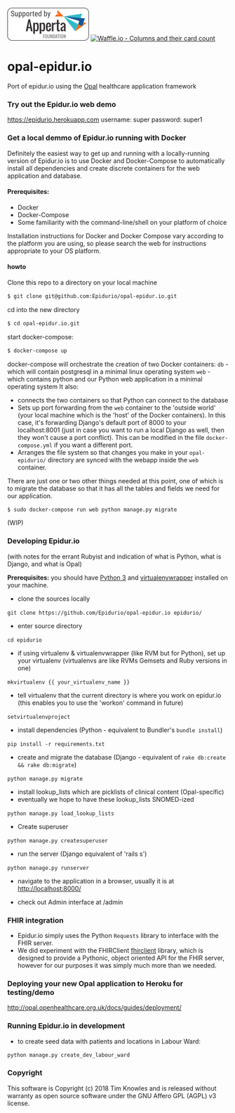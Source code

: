 ![Supported By The Apperta Foundation](https://github.com/AppertaFoundation/apperta-image-assets/blob/master/supported_by_apperta_lores.png)
[![Waffle.io - Columns and their card count](https://badge.waffle.io/Epidurio/epidur.io.svg?columns=all)](https://waffle.io/Epidurio/epidur.io)

# opal-epidur.io
Port of epidur.io using the [Opal](https://github.com/openhealthcare/opal) healthcare application framework

### Try out the Epidur.io web demo
https://epidurio.herokuapp.com
username: super
password: super1

### Get a local demmo of Epidur.io running with Docker
Definitely the easiest way to get up and running with a locally-running version of Epidur.io is to use Docker and Docker-Compose to automatically install all dependencies and create discrete containers for the web application and database.

#### Prerequisites:
* Docker
* Docker-Compose
* Some familiarity with the command-line/shell on your platform of choice

Installation instructions for Docker and Docker Compose vary according to the platform you are using, so please search the web for instructions appropriate to your OS platform.

#### howto
Clone this repo to a directory on your local machine
```bash
$ git clone git@github.com:Epidurio/opal-epidur.io.git
```
cd into the new directory
```bash
$ cd opal-epidur.io.git
```
start docker-compose:
```bash
$ docker-compose up
```
docker-compose will orchestrate the creation of two Docker containers:
`db` - which will contain postgresql in a minimal linux operating system
`web` - which contains python and our Python web application in a minimal operating system
It also:
* connects the two containers so that Python can connect to the database
* Sets up port forwarding from the `web` container to the 'outside world' (your local machine which is the 'host' of the Docker containers). In this case, it's forwarding Django's default port of 8000 to your localhost:8001 (just in case you want to run a local Django as well, then they won't cause a port conflict). This can be modified in the file `docker-compose.yml` if you want a different port.
* Arranges the file system so that changes you make in your `opal-epidurio/` directory are synced with the webapp inside the `web` container.

There are just one or two other things needed at this point, one of which is to migrate the database so that it has all the tables and fields we need for our application.
```bash
$ sudo docker-compose run web python manage.py migrate
```

(WIP)

### Developing Epidur.io
(with notes for the errant Rubyist and indication of what is Python, what is Django, and what is Opal)

**Prerequisites:** you should have [Python 3](https://www.python.org/downloads/) and [virtualenvwrapper](https://virtualenvwrapper.readthedocs.io/en/latest/install.html) installed on your machine.

* clone the sources locally

`git clone https://github.com/Epidurio/opal-epidur.io epidurio/`

* enter source directory

`cd epidurio`

* if using virtualenv & virtualenvwrapper (like RVM but for Python), set up your virtualenv (virtualenvs are like RVMs Gemsets and Ruby versions in one)

`mkvirtualenv {{ your_virtualenv_name }}`

* tell virtualenv that the current directory is where you work on epidur.io (this enables you to use the 'workon' command in future)

`setvirtualenvproject`

* install dependencies (Python - equivalent to Bundler's `bundle install`)

`pip install -r requirements.txt`

* create and migrate the database (Django - equivalent of `rake db:create && rake db:migrate`)

`python manage.py migrate`

* install lookup_lists which are picklists of clinical content (Opal-specific)
* eventually we hope to have these lookup_lists SNOMED-ized

`python manage.py load_lookup_lists`

* Create superuser

`python manage.py createsuperuser`

* run the server (Django equivalent of 'rails s')

`python manage.py runserver`

* navigate to the application in a browser, usually it is at [http://localhost:8000/](http://localhost:8000/)

* check out Admin interface at /admin


### FHIR integration
* Epidur.io simply uses the Python `Requests` library to interface with the FHIR server.
* We did experiment with the FHIRClient [fhirclient](https://github.com/smart-on-fhir/client-py) library, which is designed to provide a Pythonic, object oriented API for the FHIR server, however for our purposes it was simply much more than we needed.


### Deploying your new Opal application to Heroku for testing/demo
http://opal.openhealthcare.org.uk/docs/guides/deployment/


### Running Epidur.io in development
* to create seed data with patients and locations in Labour Ward:
```python
python manage.py create_dev_labour_ward
```

### Copyright
This software is Copyright (c) 2018 Tim Knowles and is released without warranty as open source software under the GNU Affero GPL (AGPL) v3 license.
